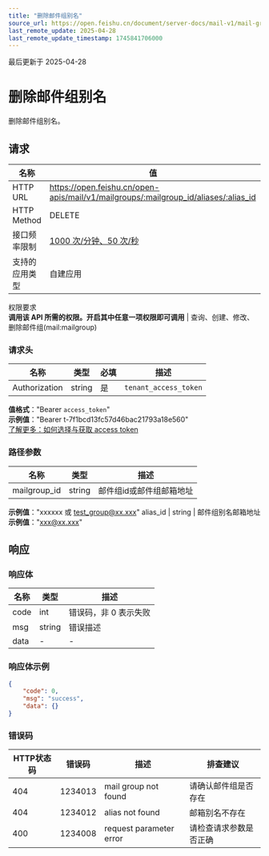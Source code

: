 ```yaml
---
title: "删除邮件组别名"
source_url: https://open.feishu.cn/document/server-docs/mail-v1/mail-group/mailgroup-alias/delete
last_remote_update: 2025-04-28
last_remote_update_timestamp: 1745841706000
---
```

最后更新于 2025-04-28

# 删除邮件组别名

删除邮件组别名。

## 请求
名称 | 值
---|---
HTTP URL | https://open.feishu.cn/open-apis/mail/v1/mailgroups/:mailgroup_id/aliases/:alias_id
HTTP Method | DELETE
接口频率限制 | [1000 次/分钟、50 次/秒](https://open.feishu.cn/document/ukTMukTMukTM/uUzN04SN3QjL1cDN)
支持的应用类型 | 自建应用
权限要求  
            **调用该 API 所需的权限。开启其中任意一项权限即可调用** | 查询、创建、修改、删除邮件组(mail:mailgroup)

### 请求头

名称 | 类型 | 必填 | 描述
--- | --- | --- | ---
Authorization | string | 是 | `tenant_access_token`  
**值格式**："Bearer `access_token`"  
**示例值**："Bearer t-7f1bcd13fc57d46bac21793a18e560"  
[了解更多：如何选择与获取 access token](https://open.feishu.cn/document/uAjLw4CM/ugTN1YjL4UTN24CO1UjN/trouble-shooting/how-to-choose-which-type-of-token-to-use)

### 路径参数

名称 | 类型 | 描述
--- | --- | ---
mailgroup_id | string | 邮件组id或邮件组邮箱地址  
**示例值**："xxxxxx 或 test_group@xx.xxx"
alias_id | string | 邮件组别名邮箱地址  
**示例值**："xxx@xx.xxx"

## 响应

### 响应体

名称 | 类型 | 描述
--- | --- | ---
code | int | 错误码，非 0 表示失败
msg | string | 错误描述
data | \- | \-

### 响应体示例
```json
{
    "code": 0,
    "msg": "success",
    "data": {}
}
```

### 错误码

HTTP状态码 | 错误码 | 描述 | 排查建议
--- | --- | --- | ---
404 | 1234013 | mail group not found | 请确认邮件组是否存在
404 | 1234012 | alias not found | 邮箱别名不存在
400 | 1234008 | request parameter error | 请检查请求参数是否正确
